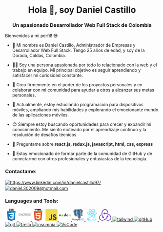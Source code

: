 <h1 align="center">Hola 👋, soy Daniel Castillo</h1>
<h3 align="center">Un apasionado Desarrollador Web Full Stack de Colombia</h3>

Bienvenidos a mi perfil! 😎

- 👋 Mi nombre es Daniel Castillo,  Administrador de Empresas y Desarrollador Web Full Stack. Tengo 25 años de edad, y soy de la Dorada, Caldas, Colombia. 

- 👩‍💻 Soy una persona apasionada por todo lo relacionado con la web y el trabajo en equipo. Mi principal objetivo es seguir aprendiendo y satisfacer mi curiosidad constante.

- 🌱 Creo firmemente en el poder de los proyectos personales y en colaborar con mi comunidad para ayudar a otros a alcanzar sus metas personales.

- 📱 Actualmente, estoy estudiando programación para dispositivos móviles, ampliando mis habilidades y explorando el emocionante mundo de las aplicaciones móviles.

- 😊 Siempre estoy buscando oportunidades para crecer y expandir mi conocimiento. Me siento motivado por el aprendizaje continuo y la resolución de desafíos técnicos. 

- 💬 Preguntame sobre **react.js, redux.js, javascript, html, css, express**

- 👥 Estoy emocionado de formar parte de la comunidad de GitHub y de conectarme con otros profesionales y entusiastas de la tecnología.

<h3 align="left">Contactame:</h3>
<p align="left"><a href="https://www.linkedin.com/in/danielcastillo97/" target="blank"><img align="center" src="https://myclouddoor.com/wp-content/uploads/2019/11/Linkedin-logo.png" alt="https://www.linkedin.com/in/danielcastillo97/" height="30" /></a><a href="daniel.302009@hotmail.com" target="blank"><img align="center" src="https://th.bing.com/th/id/R.4a2ec2d286c3ec64f77bf5f677226ec7?rik=1%2fEiPakgpgGB7Q&pid=ImgRaw&r=0" alt="daniel.302009@hotmail.com" height="30" /></a>
</p>

<h3 align="left">Languages and Tools:</h3>
<p align="left"> <a href="https://www.w3schools.com/css/" target="_blank" rel="noreferrer"> <img src="https://raw.githubusercontent.com/devicons/devicon/master/icons/css3/css3-original-wordmark.svg" alt="css3" width="40" height="40"/> </a> <a href="https://expressjs.com" target="_blank" rel="noreferrer"> <img src="https://raw.githubusercontent.com/devicons/devicon/master/icons/express/express-original-wordmark.svg" alt="express" width="40" height="40"/> </a><a href="https://www.w3.org/html/" target="_blank" rel="noreferrer"> <img src="https://raw.githubusercontent.com/devicons/devicon/master/icons/html5/html5-original-wordmark.svg" alt="html5" width="40" height="40"/></a> <a href="https://developer.mozilla.org/en-US/docs/Web/JavaScript" target="_blank" rel="noreferrer"> <img src="https://raw.githubusercontent.com/devicons/devicon/master/icons/javascript/javascript-original.svg" alt="javascript" width="40" height="40"/> </a> <a href="https://nodejs.org" target="_blank" rel="noreferrer"> <img src="https://raw.githubusercontent.com/devicons/devicon/master/icons/nodejs/nodejs-original-wordmark.svg" alt="nodejs" width="40" height="40"/> </a> <a href="https://www.postgresql.org" target="_blank" rel="noreferrer"> <img src="https://raw.githubusercontent.com/devicons/devicon/master/icons/postgresql/postgresql-original-wordmark.svg" alt="postgresql" width="40" height="40"/> </a> <a href="https://reactjs.org/" target="_blank" rel="noreferrer"> <img src="https://raw.githubusercontent.com/devicons/devicon/master/icons/react/react-original-wordmark.svg" alt="react" width="40" height="40"/> </a> <a href="https://redux.js.org" target="_blank" rel="noreferrer"> <img src="https://raw.githubusercontent.com/devicons/devicon/master/icons/redux/redux-original.svg" alt="redux" width="40" height="40"/> </a> <a href="https://tailwindcss.com/" target="_blank" rel="noreferrer"> <img src="https://www.vectorlogo.zone/logos/tailwindcss/tailwindcss-icon.svg" alt="tailwind" width="40" height="40"/> </a><a href="https://github.com/" target="_blank" rel="noreferrer"> <img src="https://th.bing.com/th/id/R.3c9a179b0bf79582767fb3ebd6fb5f91?rik=agqzQqezmqg3YA&pid=ImgRaw&r=0" alt="gitHub" height="40"/> </a><a href="https://git-scm.com/" target="_blank" rel="noreferrer"> <img src="https://www.vectorlogo.zone/logos/git-scm/git-scm-icon.svg" alt="git" width="40" height="40"/> </a><a href="https://trello.com/" target="_blank" rel="noreferrer"> <img src="https://th.bing.com/th/id/R.eabd5c77596bc150cccf81cb0f19a007?rik=uCJzCUG3Cmb4Pw&pid=ImgRaw&r=0" alt="trello" width="70" height="40"/> </a><a href="https://docs.insomnia.rest/" target="_blank" rel="noreferrer"> <img src="https://th.bing.com/th/id/OIP.o1M-6qZLNNF0A0yOzANYhgAAAA?pid=ImgDet&rs=1" alt="insomnia" width="40" height="40"/> </a><a href="https://code.visualstudio.com/" target="_blank" rel="noreferrer"> <img src="https://th.bing.com/th/id/R.e9bf0e85e8ea4d8da471d53e6bc8845a?rik=KcsyiWpXOqDSOw&pid=ImgRaw&r=0" alt="VsCode" height="40"/> </a></p>
